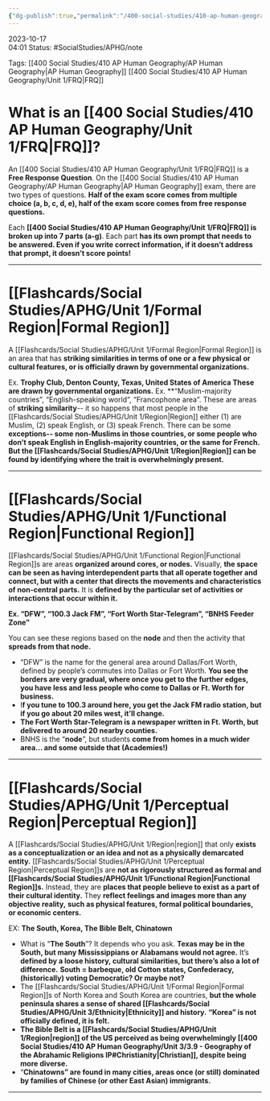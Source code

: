 ```yaml
---
{"dg-publish":true,"permalink":"/400-social-studies/410-ap-human-geography/unit-1/1-3-regions-and-fr-qs/","updated":"2024-03-05T08:44:16.932-06:00"}
---
```


2023-10-17  
04:01
Status: #SocialStudies/APHG/note 

Tags: [[400 Social Studies/410 AP Human Geography/AP Human Geography\|AP Human Geography]] [[400 Social Studies/410 AP Human Geography/Unit 1/FRQ\|FRQ]]
# What is an [[400 Social Studies/410 AP Human Geography/Unit 1/FRQ\|FRQ]]?

An [[400 Social Studies/410 AP Human Geography/Unit 1/FRQ\|FRQ]] is a **Free Response Question**. On the [[400 Social Studies/410 AP Human Geography/AP Human Geography\|AP Human Geography]] exam, there are two types of questions. **Half of the exam score comes from multiple choice (a, b, c, d, e), half of the exam score comes from free response questions.**

Each **[[400 Social Studies/410 AP Human Geography/Unit 1/FRQ\|FRQ]] is broken up into 7 parts (a-g)**. Each part **has its own prompt that needs to be answered. Even if you write correct information, if it doesn’t address that prompt, it doesn’t score points!**

---
# [[Flashcards/Social Studies/APHG/Unit 1/Formal Region\|Formal Region]]

A [[Flashcards/Social Studies/APHG/Unit 1/Formal Region\|Formal Region]] is an area that has **striking similarities in terms of one or a few physical or cultural features, or is officially drawn by governmental organizations.**

Ex. **Trophy Club, Denton County, Texas, United States of America
	These are drawn by governmental organizations.**
Ex. **“Muslim-majority countries”, “English-speaking world”, “Francophone area”.
	These are areas of **striking similarity**-- it so happens that most people in the [[Flashcards/Social Studies/APHG/Unit 1/Region\|Region]] either (1) are Muslim, (2) speak English, or (3) speak French. There can be some **exceptions-- some non-Muslims in those countries, or some people who don’t speak English in English-majority countries, or the same for French.** **But the [[Flashcards/Social Studies/APHG/Unit 1/Region\|Region]] can be found by identifying where the trait is overwhelmingly present.**

---
# [[Flashcards/Social Studies/APHG/Unit 1/Functional Region\|Functional Region]]

[[Flashcards/Social Studies/APHG/Unit 1/Functional Region\|Functional Region]]s are areas **organized around cores, or nodes.** Visually, **the space can be seen as having interdependent parts that all operate together and connect, but with a center that directs the movements and characteristics of non-central parts.** It is **defined by the particular set of activities or interactions that occur within it.**

**Ex. “DFW”, “100.3 Jack FM”, “Fort Worth Star-Telegram”, “BNHS Feeder Zone”**

You can see these regions based on the **node** and then the activity that **spreads from that node.**

- “DFW” is the name for the general area around Dallas/Fort Worth, defined by people’s commutes into Dallas or Fort Worth. **You see the borders are very gradual, where once you get to the further edges, you have less and less people who come to Dallas or Ft. Worth for business.**
- I**f you tune to 100.3 around here, you get the Jack FM radio station, but if you go about 20 miles west, it’ll change.**
- **The Fort Worth Star-Telegram is a newspaper written in Ft. Worth, but delivered to around 20 nearby counties.**
- BNHS is the “**node**”, but students **come from homes in a much wider area… and some outside that (Academies!)**

---
# [[Flashcards/Social Studies/APHG/Unit 1/Perceptual Region\|Perceptual Region]]

A [[Flashcards/Social Studies/APHG/Unit 1/Region\|region]] that only **exists as a conceptualization or an idea and not as a physically demarcated entity.** [[Flashcards/Social Studies/APHG/Unit 1/Perceptual Region\|Perceptual Region]]s are **not as rigorously structured as formal and [[Flashcards/Social Studies/APHG/Unit 1/Functional Region\|Functional Region]]s.** Instead, they are **places that people believe to exist as a part of their cultural identity.** They **reflect feelings and images more than any objective reality,** **such as physical features, formal political boundaries, or economic centers.**

EX: **The South, Korea, The Bible Belt, Chinatown**

- What is “**The South**”? It depends who you ask. **Texas may be in the South, but many Mississippians or Alabamans would not agree.** It’s **defined by a loose history, cultural similarities, but there’s also a lot of difference.** **South = barbeque, old Cotton states, Confederacy, (historically) voting Democratic? Or maybe not?**
- The [[Flashcards/Social Studies/APHG/Unit 1/Formal Region\|Formal Region]]s of North Korea and South Korea are countries, **but the whole peninsula shares a sense of shared [[Flashcards/Social Studies/APHG/Unit 3/Ethnicity\|Ethnicity]] and history.** **“Korea” is not officially defined, it is felt.**
- **The Bible Belt is a [[Flashcards/Social Studies/APHG/Unit 1/Region\|region]] of the US perceived as being overwhelmingly [[400 Social Studies/410 AP Human Geography/Unit 3/3.9 - Geography of the Abrahamic Religions IP#Christianity\|Christian]], despite being more diverse.**
- “**Chinatowns” are found in many cities, areas once (or still) dominated by families of Chinese (or other East Asian) immigrants.**
---